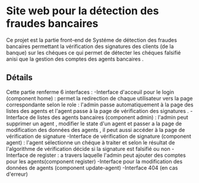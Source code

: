 # Site web pour la détection des fraudes bancaires 

Ce projet est la partie front-end de Systéme de détection des fraudes bancaires permettant la vérification des signatures des clients (de la banque) sur les chéques ce qui permet de détecter les chéques falsifié anisi que la gestion des comptes des agents bancaires .  

## Détails

Cette partie renferme 6 interfaces :
-Interface d'acceuil pour le login (component home) :  permet la redirection de chaque utilisateur vers la page correspondante selon le role :
l'admin passe automatiquement à la page des listes des agents et l'agent passe à la page de vérification des signatures .
-Interface de listes des agents bancaires (component admin) : l'admin peut supprimer un agent , modifier le state d'un agent et passer a la page de modification des données des agents ,  il peut aussi accéder à la page de vérification de signature
-Interface de vérification de signature (component agent) : l'agent sélectionne un chéque à traiter et selon le résultat de l'algorithme de vérification décide si la signature est falsifié ou non 
-Interface de register : a travers laquelle l'admin peut ajouter des comptes pour les agents(component register)
-Interface pour la modification des données de agents (component update-agent)
-Interface 404 (en cas d'erreur)
